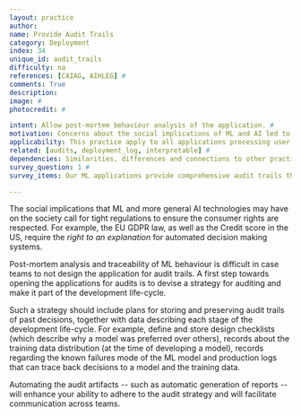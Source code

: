 ```yaml
---
layout: practice
author:
name: Provide Audit Trails
category: Deployment
index: 34
unique_id: audit_trails
difficulty: na
references: [CAIAG, AIHLEG] #
comments: True
description:
image: #
photocredit: #

intent: Allow post-mortem behaviour analysis of the application. #
motivation: Concerns about the social implications of ML and AI led to a rising interest to regulate and audit applications. #
applicability: This practice apply to all applications processing user data, but brings benefits to all applications using ML.  #
related: [audits, deployment_log, interpretable] #
dependencies: Similarities, differences and connections to other practices #
survey_question: 1 #
survey_items: Our ML applications provide comprehensive audit trails that allow critical assessment of model behaviour.

---
```


The social implications that ML and more general AI technologies may have on the society call for tight regulations to ensure the consumer rights are respected. For example, the EU GDPR law, as well as the Credit score in the US, require the *right to an explanation* for automated decision making systems.

Post-mortem analysis and traceability of ML behaviour is difficult in case teams to not design the application for audit trails.
A first step towards opening the applications for audits is to devise a strategy for auditing and make it part of the development life-cycle.

Such a strategy should include plans for storing and preserving audit trails of past decisions, together with data describing each stage of the development life-cycle.
For example, define and store design checklists (which describe why a model was preferred over others), records about the training data distribution (at the time of developing a model), records regarding the known failures mode of the ML model and production logs that can trace back decisions to a model and the training data.

Automating the audit artifacts -- such as automatic generation of reports -- will enhance your ability to adhere to the audit strategy and will facilitate communication across teams.